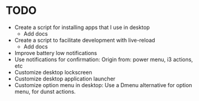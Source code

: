 # TODO

- Create a script for installing apps that I use in desktop
  - Add docs
- Create a script to facilitate development with live-reload
  - Add docs
- Improve battery low notifications
- Use notifications for confirmation: Origin from: power menu, i3 actions, etc
- Customize desktop lockscreen
- Customize desktop application launcher
- Customize option menu in desktop: Use a Dmenu alternative for option menu, for dunst actions.

